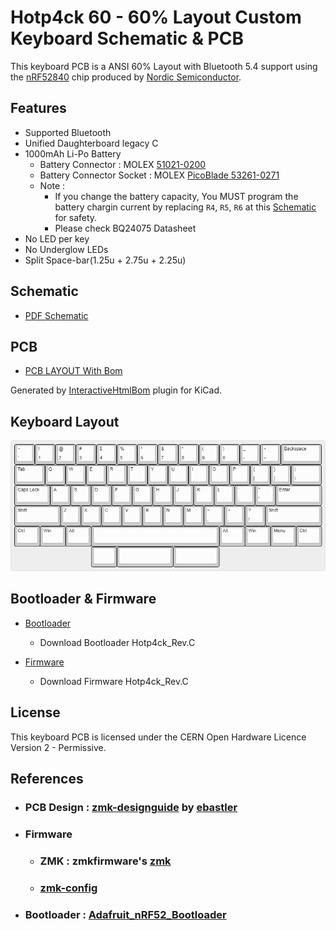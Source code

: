# Hotp4ck 60 - 60% Layout Custom Keyboard Schematic & PCB

This keyboard PCB is a ANSI 60% Layout with Bluetooth 5.4 support using the [nRF52840](https://www.nordicsemi.com/products/nrf52840) chip produced by [Nordic Semiconductor](https://www.nordicsemi.com/).

## Features

* Supported Bluetooth
* Unified Daughterboard legacy C
* 1000mAh Li-Po Battery
    * Battery Connector : MOLEX [51021-0200](https://www.molex.com/en-us/products/part-detail/510210200)
    * Battery Connector Socket : MOLEX [PicoBlade 53261-0271](https://www.molex.com/en-us/products/part-detail/532610271)
    * Note :
        * If you change the battery capacity, You MUST program the battery chargin current by replacing `R4`, `R5`, `R6` at this [Schematic](/Hotp4ck_Battery.kicad_sch) for safety.
        * Please check BQ24075 Datasheet
* No LED per key
* No Underglow LEDs
* Split Space-bar(1.25u + 2.75u + 2.25u)

## Schematic

* [PDF Schematic](misc/Hotp4ck60_schemetic.pdf)

## PCB
* [PCB LAYOUT With Bom](bom/ibom.html)

Generated by [InteractiveHtmlBom](https://github.com/openscopeproject/InteractiveHtmlBom) plugin for KiCad.

## Keyboard Layout

![Keyboard_Layout](misc/Hotp4ck60_keyboard_layout.png)

## Bootloader & Firmware

* [Bootloader](https://github.com/yg3988/Adafruit_nRF52_Bootloader/actions)
    * Download Bootloader Hotp4ck_Rev.C

* [Firmware](https://github.com/yg3988/zmk-config/actions/)
    * Download Firmware Hotp4ck_Rev.C

## License
This keyboard PCB is licensed under the CERN Open Hardware Licence Version 2 - Permissive.

## References

* ### PCB Design : [zmk-designguide](https://github.com/ebastler/zmk-designguide) by [ebastler](https://github.com/ebastler)
* ### Firmware
    * ### ZMK : zmkfirmware's [zmk](https://github.com/zmkfirmware/zmk)
    * ### [zmk-config](https://zmk.dev/docs/user-setup)
* ### Bootloader : [Adafruit_nRF52_Bootloader](https://github.com/adafruit/Adafruit_nRF52_Bootloader)
